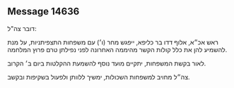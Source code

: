 ## Message 14636

דובר צה"ל:

ראש אכ״א, אלוף דדו בר כליפא, ייפגש מחר (ו׳) עם משפחות התצפיתניות, על מנת להשמיע להן את כלל קולות הקשר מהיממה האחרונה לפני נפילתן טרם פרוץ המלחמה. 

לאור בקשת המשפחות, יתקיים מועד נוסף להשמעת ההקלטות ביום ב׳ הקרוב. 

צה״ל מחויב למשפחות השכולות, ימשיך ללוותן ולפעול בשקיפות ובקשב.

